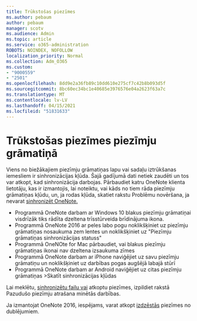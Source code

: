 ```yaml
---
title: Trūkstošas piezīmes
ms.author: pebaum
author: pebaum
manager: scotv
ms.audience: Admin
ms.topic: article
ms.service: o365-administration
ROBOTS: NOINDEX, NOFOLLOW
localization_priority: Normal
ms.collection: Adm_O365
ms.custom:
- "9000559"
- "2501"
ms.openlocfilehash: 8dd9e2a36fb89c10dd610e275cf7c42b8b093d5f
ms.sourcegitcommit: 8bc60ec34bc1e40685e3976576e04a2623f63a7c
ms.translationtype: MT
ms.contentlocale: lv-LV
ms.lasthandoff: 04/15/2021
ms.locfileid: "51831633"
---
```

# <a name="missing-notes-in-notebook"></a>Trūkstošas piezīmes piezīmju grāmatiņā

Viens no biežākajiem piezīmju grāmatiņas lapu vai sadaļu iztrūkšanas iemesliem ir sinhronizācijas kļūda. Šajā gadījumā dati netiek zaudēti un tos var atkopt, kad sinhronizācija darbojas. Pārbaudiet katru OneNote klienta lietotāju, kas ir izmantojis, lai noteiktu, vai kāds no tiem rāda piezīmju grāmatiņas kļūdu, un, ja rodas kļūda, skatiet rakstu Problēmu novēršana, ja nevarat [sinhronizēt OneNote.](https://support.office.com/article/299495ef-66d1-448f-90c1-b785a6968d45)

- Programmā OneNote darbam ar Windows 10 blakus piezīmju grāmatiņai visdrīzāk tiks rādīta dzeltena trīsstūrveida brīdinājuma ikona.
- Programmā OneNote 2016 ar peles labo pogu noklikšķiniet uz piezīmju grāmatiņas nosaukuma zem lentes un noklikšķiniet uz "Piezīmju grāmatiņas sinhronizācijas statuss"
- Programmā OneNOte for Mac pārbaudiet, vai blakus piezīmju grāmatiņas ikonai nav dzeltena izsaukuma zīmes
- Programmā OneNote darbam ar iPhone naviģējiet uz savu piezīmju grāmatiņu un noklikšķiniet uz darbības pogas augšējā labajā stūrī
- Programmā OneNote darbam ar Android naviģējiet uz citas piezīmju grāmatiņas >Skatīt sinhronizācijas kļūdas

Lai meklētu, [sinhronizētu failu vai](https://support.office.com/article/32cb2bd7-afe7-44d2-a711-398a88421287) atkoptu piezīmes, izpildiet rakstā Pazudušo piezīmju atrašana minētās darbības.

Ja izmantojat OneNote 2016, iespējams, varat atkopt [izdzēstās](https://support.office.com/article/32ed1036-74fd-4c21-bc28-033a486e6b14) piezīmes no dublējumiem.
